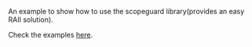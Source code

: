 An example to show how to use the scopeguard library(provides an easy RAII solution).

Check the examples [here](https://docs.rs/scopeguard/latest/scopeguard/).
